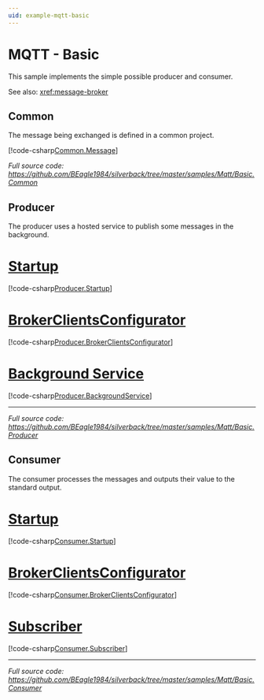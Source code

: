 ```yaml
---
uid: example-mqtt-basic
---
```


# MQTT - Basic

This sample implements the simple possible producer and consumer.

See also: <xref:message-broker>

## Common

The message being exchanged is defined in a common project.

[!code-csharp[Common.Message](../../../samples/Mqtt/Basic.Common/SampleMessage.cs)]

_Full source code: https://github.com/BEagle1984/silverback/tree/master/samples/Mqtt/Basic.Common_


## Producer

The producer uses a hosted service to publish some messages in the background.

# [Startup](#tab/producer-startup)
[!code-csharp[Producer.Startup](../../../samples/Mqtt/Basic.Producer/Startup.cs)]
# [BrokerClientsConfigurator](#tab/producer-endpoints)
[!code-csharp[Producer.BrokerClientsConfigurator](../../../samples/Mqtt/Basic.Producer/BrokerClientsConfigurator.cs)]
# [Background Service](#tab/producer-background-service)
[!code-csharp[Producer.BackgroundService](../../../samples/Mqtt/Basic.Producer/ProducerBackgroundService.cs)]
***

_Full source code: https://github.com/BEagle1984/silverback/tree/master/samples/Mqtt/Basic.Producer_

## Consumer

The consumer processes the messages and outputs their value to the standard output.

# [Startup](#tab/consumer-startup)
[!code-csharp[Consumer.Startup](../../../samples/Mqtt/Basic.Consumer/Startup.cs)]
# [BrokerClientsConfigurator](#tab/consumer-endpoints)
[!code-csharp[Consumer.BrokerClientsConfigurator](../../../samples/Mqtt/Basic.Consumer/BrokerClientsConfigurator.cs)]
# [Subscriber](#tab/consumer-subscriber)
[!code-csharp[Consumer.Subscriber](../../../samples/Mqtt/Basic.Consumer/SampleMessageSubscriber.cs)]
***

_Full source code: https://github.com/BEagle1984/silverback/tree/master/samples/Mqtt/Basic.Consumer_
